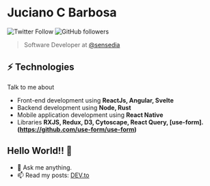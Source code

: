 # Juciano C Barbosa
![Twitter Follow](https://img.shields.io/twitter/follow/juciano_barbosa?label=Fallow%20jucian0&style=social) ![GitHub followers](https://img.shields.io/github/followers/jucian0?style=social)

> Software Developer at [@sensedia](https://github.com/Sensedia)

## ⚡ Technologies
Talk to me about
- Front-end development using **ReactJs, Angular, Svelte**
- Backend development using **Node, Rust**
- Mobile application development using **React Native**
- Libraries **RXJS, Redux, D3, Cytoscape, React Query, [use-form].(https://github.com/use-form/use-form)**

## Hello World!!  🤔
- 💬 Ask me anything.
- 📫 Read my posts: [DEV.to](https://dev.to/jucian0)
